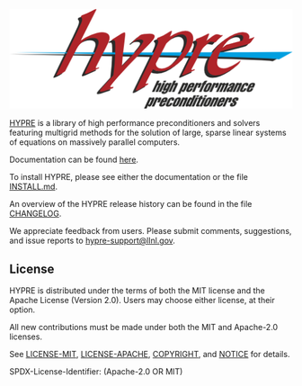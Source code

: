<!--
Copyright 1998-2019 Lawrence Livermore National Security, LLC and other
HYPRE Project Developers. See the top-level COPYRIGHT file for details.

SPDX-License-Identifier: (Apache-2.0 OR MIT)
-->

![](src/docs/hypre-wwords.png)


[HYPRE](http://www.llnl.gov/casc/hypre/) is a library of high performance
preconditioners and solvers featuring multigrid methods for the solution of
large, sparse linear systems of equations on massively parallel computers.

Documentation can be found [here](https://hypre.readthedocs.io/en/latest/).

To install HYPRE, please see either the documentation or the file [INSTALL.md](./INSTALL.md).

An overview of the HYPRE release history can be found in the file [CHANGELOG](./CHANGELOG).

We appreciate feedback from users.  Please submit comments, suggestions, and
issue reports to hypre-support@llnl.gov.


License
----------------

HYPRE is distributed under the terms of both the MIT license and the Apache
License (Version 2.0). Users may choose either license, at their option.

All new contributions must be made under both the MIT and Apache-2.0 licenses.

See [LICENSE-MIT](./LICENSE-MIT), [LICENSE-APACHE](./LICENSE-APACHE),
[COPYRIGHT](./COPYRIGHT), and [NOTICE](./NOTICE) for details.

SPDX-License-Identifier: (Apache-2.0 OR MIT)

